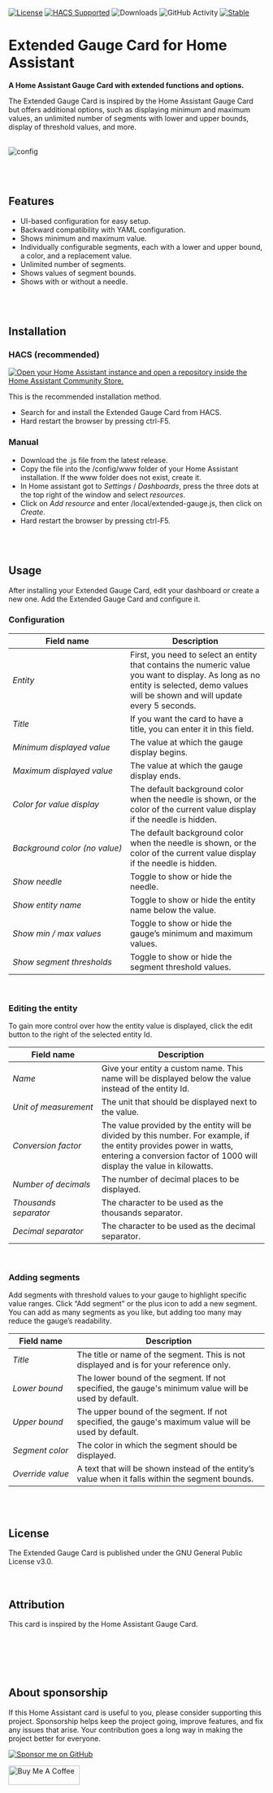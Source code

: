 [![License](https://img.shields.io/github/license/microteq/extended-gauge.svg)](LICENSE)
[![HACS Supported](https://img.shields.io/badge/HACS-Supported-green.svg)](https://github.com/custom-components/hacs)
![Downloads](https://img.shields.io/github/downloads/microteq/extended-gauge/total)
![GitHub Activity](https://img.shields.io/github/commit-activity/y/microteq/extended-gauge.svg?label=commits)
[![Stable](https://img.shields.io/github/release/microteq/extended-gauge.svg)](https://github.com/microteq/extended-gauge/releases/latest)
# Extended Gauge Card for Home Assistant
**A Home Assistant Gauge Card with extended functions and options.**

The Extended Gauge Card is inspired by the Home Assistant Gauge Card but offers additional options, such as displaying minimum and maximum values, an unlimited number of segments with lower and upper bounds, display of threshold values, and more.
<br />
<br />

![config](https://github.com/user-attachments/assets/b4133a1e-9e61-424a-9e89-2f9543bad6ef)


<br />
<br />

## Features
- UI-based configuration for easy setup.
- Backward compatibility with YAML configuration.
- Shows minimum and maximum value.
- Individually configurable segments, each with a lower and upper bound, a color, and a replacement value.
- Unlimited number of segments.
- Shows values of segment bounds.
- Shows with or without a needle.
<br />
<br />

## Installation

### HACS (recommended)
[![Open your Home Assistant instance and open a repository inside the Home Assistant Community Store.](https://my.home-assistant.io/badges/hacs_repository.svg)](https://my.home-assistant.io/redirect/hacs_repository/?owner=microteq&repository=extended-gauge&category=plugin)

This is the recommended installation method.

- Search for and install the Extended Gauge Card from HACS.
- Hard restart the browser by pressing ctrl-F5.

### Manual

- Download the .js file from the latest release.
- Copy the file into the /config/www folder of your Home Assistant installation. If the www folder does not exist, create it.
- In Home assistant got to *Settings* / *Dashboards*, press the three dots at the top right of the window and select *resources*.
- Click on *Add resource* and enter /local/extended-gauge.js, then click on *Create*.
- Hard restart the browser by pressing ctrl-F5.
<br />
<br />

## Usage
After installing your Extended Gauge Card, edit your dashboard or create a new one. Add the Extended Gauge Card and configure it.

### Configuration

| Field name | Description |
| ---------- | ----------- |
| *Entity* | First, you need to select an entity that contains the numeric value you want to display. As long as no entity is selected, demo values will be shown and will update every 5 seconds. |
| *Title* | If you want the card to have a title, you can enter it in this field. |
| *Minimum&nbsp;displayed&nbsp;value* | The value at which the gauge display begins. |
| *Maximum&nbsp;displayed&nbsp;value* | The value at which the gauge display ends. |
| *Color&nbsp;for&nbsp;value&nbsp;display* | The default background color when the needle is shown, or the color of the current value display if the needle is hidden. |
| *Background&nbsp;color&nbsp;(no&nbsp;value)* | The default background color when the needle is shown, or the color of the current value display if the needle is hidden. |
| *Show needle* | Toggle to show or hide the needle. |
| *Show entity name* | Toggle to show or hide the entity name below the value. |
| *Show min&nbsp;/&nbsp;max values* | Toggle to show or hide the gauge’s minimum and maximum values. |
| *Show&nbsp;segment&nbsp;thresholds* | Toggle to show or hide the segment threshold values. |
<br />

### Editing the entity
To gain more control over how the entity value is displayed, click the edit button to the right of the selected entity Id.

| Field name | Description |
| ---------- | ----------- |
| *Name* | Give your entity a custom name. This name will be displayed below the value instead of the entity Id. |
| *Unit&nbsp;of&nbsp;measurement* | The unit that should be displayed next to the value. |
| *Conversion factor* | The value provided by the entity will be divided by this number. For example, if the entity provides power in watts, entering a conversion factor of 1000 will display the value in kilowatts. |
| *Number of decimals* | The number of decimal places to be displayed. |
| *Thousands separator* | The character to be used as the thousands separator. |
| *Decimal separator* | The character to be used as the decimal separator. |
<br />

### Adding segments
Add segments with threshold values to your gauge to highlight specific value ranges. Click “Add segment” or the plus icon to add a new segment. You can add as many segments as you like, but adding too many may reduce the gauge’s readability.

| Field name | Description |
| ---------- | ----------- |
| *Title* | The title or name of the segment. This is not displayed and is for your reference only. |
| *Lower bound* | The lower bound of the segment. If not specified, the gauge's minimum value will be used by default. |
| *Upper bound* | The upper bound of the segment. If not specified, the gauge's maximum value will be used by default. |
| *Segment color* | The color in which the segment should be displayed. |
| *Override&nbsp;value* | A text that will be shown instead of the entity’s value when it falls within the segment bounds. |
<br />
<br />

## License

The Extended Gauge Card is published under the GNU General Public License v3.0.
<br />
<br />
<br />

## Attribution

This card is inspired by the Home Assistant Gauge Card.
<br />
<br />
<br />
<br />
<br />
<br />

## About sponsorship

If this Home Assistant card is useful to you, please consider supporting this project. Sponsorship helps keep the project going, improve features, and fix any issues that arise. Your contribution goes a long way in making the project better for everyone.


[![Sponsor me on GitHub](https://img.shields.io/badge/sponsor-me%20on%20GitHub-green)](https://github.com/sponsors/microteq)

<a href="https://www.buymeacoffee.com/microteq" target="_blank"><img src="https://cdn.buymeacoffee.com/buttons/v2/default-yellow.png" alt="Buy Me A Coffee" width="140" height="38" style="height: 38px !important;width: 140px !important;" ></a>









